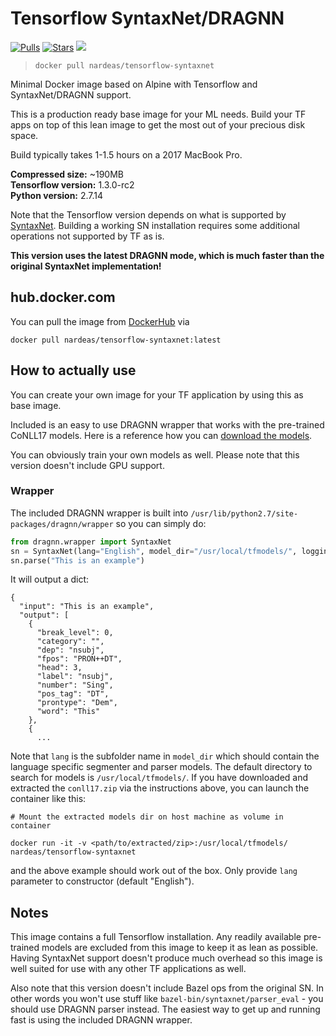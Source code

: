 # Tensorflow SyntaxNet/DRAGNN

[![Pulls](https://img.shields.io/docker/pulls/nardeas/tensorflow-syntaxnet.svg)](https://img.shields.io/docker/pulls/nardeas/tensorflow-syntaxnet.svg?style=flat-square)
[![Stars](https://img.shields.io/docker/stars/nardeas/tensorflow-syntaxnet.svg)](https://img.shields.io/docker/stars/nardeas/tensorflow-syntaxnet.svg?style=flat-square)
[![](https://images.microbadger.com/badges/image/nardeas/tensorflow-syntaxnet.svg)](https://microbadger.com/images/nardeas/tensorflow-syntaxnet "Get your own image badge on microbadger.com")

> `docker pull nardeas/tensorflow-syntaxnet`

Minimal Docker image based on Alpine with Tensorflow and SyntaxNet/DRAGNN support.

This is a production ready base image for your ML needs. Build your TF apps on top of this lean image to get the most out of your precious disk space.

Build typically takes 1-1.5 hours on a 2017 MacBook Pro.

**Compressed size:** ~190MB   
**Tensorflow version:** 1.3.0-rc2  
**Python version:** 2.7.14

Note that the Tensorflow version depends on what is supported by [SyntaxNet](https://github.com/tensorflow/models/tree/master/research/syntaxnet). Building a working SN installation requires some additional operations not supported by TF as is.

**This version uses the latest DRAGNN mode, which is much faster than the original SyntaxNet implementation!**

## hub.docker.com

You can pull the image from [DockerHub](https://hub.docker.com/r/nardeas/tensorflow-syntaxnet/) via

```
docker pull nardeas/tensorflow-syntaxnet:latest
```

## How to actually use

You can create your own image for your TF application by using this as base image.

Included is an easy to use DRAGNN wrapper that works with the pre-trained CoNLL17 models. Here is a reference how you can [download the models](https://github.com/tensorflow/models/blob/master/research/syntaxnet/g3doc/conll2017/README.md).

You can obviously train your own models as well. Please note that this version doesn't include GPU support.

### Wrapper

The included DRAGNN wrapper is built into `/usr/lib/python2.7/site-packages/dragnn/wrapper` so you can simply do:

```python
from dragnn.wrapper import SyntaxNet
sn = SyntaxNet(lang="English", model_dir="/usr/local/tfmodels/", logging=False)
sn.parse("This is an example")
```

It will output a dict:

```
{
  "input": "This is an example",
  "output": [
    {
      "break_level": 0,
      "category": "",
      "dep": "nsubj",
      "fpos": "PRON++DT",
      "head": 3,
      "label": "nsubj",
      "number": "Sing",
      "pos_tag": "DT",
      "prontype": "Dem",
      "word": "This"
    },
    {
      ...
```

Note that `lang` is the subfolder name in `model_dir` which should contain the language specific segmenter and parser models. The default directory to search for models is `/usr/local/tfmodels/`. If you have downloaded and extracted the `conll17.zip` via the instructions above, you can launch the container like this:

```
# Mount the extracted models dir on host machine as volume in container

docker run -it -v <path/to/extracted/zip>:/usr/local/tfmodels/ nardeas/tensorflow-syntaxnet
```

and the above example should work out of the box. Only provide `lang` parameter to constructor (default "English").

## Notes

This image contains a full Tensorflow installation. Any readily available pre-trained models are excluded from this image to keep it as lean as possible. Having SyntaxNet support doesn't produce much overhead so this image is well suited for use with any other TF applications as well.

Also note that this version doesn't include Bazel ops from the original SN. In other words you won't use stuff like `bazel-bin/syntaxnet/parser_eval` - you should use DRAGNN parser instead. The easiest way to get up and running fast is using the included DRAGNN wrapper.

